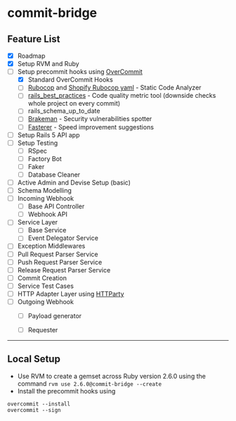 # commit-bridge

## Feature List
- [x] Roadmap
- [x] Setup RVM and Ruby
- [ ] Setup precommit hooks using [OverCommit]()
    - [x] Standard OverCommit Hooks
    - [ ] [Rubocop](https://github.com/rubocop-hq/rubocop) and [Shopify Rubocop yaml](https://github.com/Shopify/ruby-style-guide/blob/master/rubocop.yml) - Static Code Analyzer
    - [ ] [rails_best_practices](https://github.com/flyerhzm/rails_best_practices) - Code quality metric tool (downside checks whole project on every commit)
    - [ ] rails_schema_up_to_date
    - [ ] [Brakeman](https://github.com/presidentbeef/brakeman) - Security vulnerabilities spotter
    - [ ] [Fasterer](https://github.com/DamirSvrtan/fasterer) - Speed improvement suggestions
- [ ] Setup Rails 5 API app
- [ ] Setup Testing
    - [ ] RSpec
    - [ ] Factory Bot
    - [ ] Faker
    - [ ] Database Cleaner
- [ ] Active Admin and Devise Setup (basic)
- [ ] Schema Modelling
- [ ] Incoming Webhook
    - [ ] Base API Controller
    - [ ] Webhook API
- [ ] Service Layer
    - [ ] Base Service
    - [ ] Event Delegator Service
- [ ] Exception Middlewares
- [ ] Pull Request Parser Service
- [ ] Push Request Parser Service
- [ ] Release Request Parser Service
- [ ] Commit Creation
- [ ] Service Test Cases
- [ ] HTTP Adapter Layer using [HTTParty](https://github.com/jnunemaker/httparty)
- [ ] Outgoing Webhook
    - [ ] Payload generator
    - [ ] Requester


---
## Local Setup
- Use RVM to create a gemset across Ruby version 2.6.0 using the command `rvm use 2.6.0@commit-bridge --create`
- Install the precommit hooks using
```
overcommit --install
overcommit --sign
```